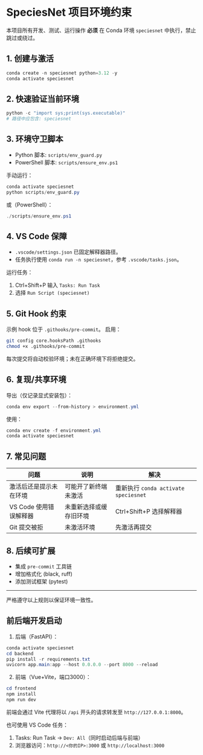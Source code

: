 # SpeciesNet 项目环境约束

本项目所有开发、测试、运行操作 **必须** 在 Conda 环境 `speciesnet` 中执行，禁止跳过或绕过。

## 1. 创建与激活
```powershell
conda create -n speciesnet python=3.12 -y
conda activate speciesnet
```

## 2. 快速验证当前环境
```powershell
python -c "import sys;print(sys.executable)"
# 路径中应包含: speciesnet
```

## 3. 环境守卫脚本
- Python 脚本: `scripts/env_guard.py`
- PowerShell 脚本: `scripts/ensure_env.ps1`

手动运行：
```powershell
conda activate speciesnet
python scripts/env_guard.py
```

或（PowerShell）：
```powershell
./scripts/ensure_env.ps1
```

## 4. VS Code 保障
- `.vscode/settings.json` 已固定解释器路径。
- 任务执行使用 `conda run -n speciesnet`，参考 `.vscode/tasks.json`。

运行任务：
1. Ctrl+Shift+P 输入 `Tasks: Run Task`
2. 选择 `Run Script (speciesnet)`

## 5. Git Hook 约束
示例 hook 位于 `.githooks/pre-commit`。
启用：
```bash
git config core.hooksPath .githooks
chmod +x .githooks/pre-commit
```

每次提交将自动校验环境；未在正确环境下将拒绝提交。

## 6. 复现/共享环境
导出（仅记录显式安装包）：
```powershell
conda env export --from-history > environment.yml
```
使用：
```powershell
conda env create -f environment.yml
conda activate speciesnet
```

## 7. 常见问题
| 问题 | 说明 | 解决 |
|------|------|------|
| 激活后还是提示未在环境 | 可能开了新终端未激活 | 重新执行 `conda activate speciesnet` |
| VS Code 使用错误解释器 | 未重新选择或缓存旧环境 | Ctrl+Shift+P 选择解释器 |
| Git 提交被拒 | 未激活环境 | 先激活再提交 |

## 8. 后续可扩展
- 集成 `pre-commit` 工具链
- 增加格式化 (black, ruff)
- 添加测试框架 (pytest)

---
严格遵守以上规则以保证环境一致性。

## 前后端开发启动

1) 后端（FastAPI）：
```powershell
conda activate speciesnet
cd backend
pip install -r requirements.txt
uvicorn app.main:app --host 0.0.0.0 --port 8000 --reload
```

2) 前端（Vue+Vite，端口3000）：
```powershell
cd frontend
npm install
npm run dev
```

前端会通过 Vite 代理将以 `/api` 开头的请求转发至 `http://127.0.0.1:8000`。

也可使用 VS Code 任务：
1. Tasks: Run Task -> `Dev: All`（同时启动后端与前端）
2. 浏览器访问：`http://<你的IP>:3000` 或 `http://localhost:3000`
